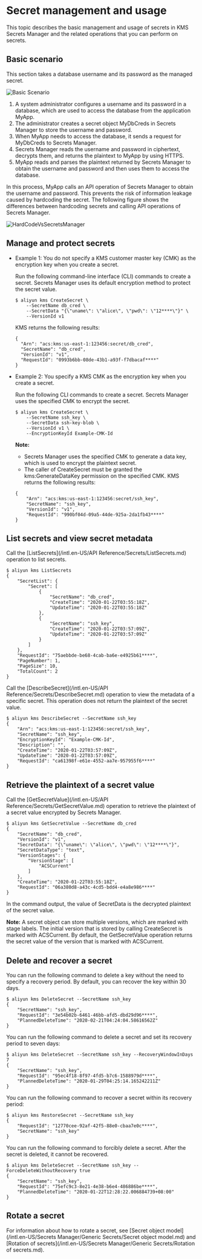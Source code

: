 # Secret management and usage

This topic describes the basic management and usage of secrets in KMS Secrets Manager and the related operations that you can perform on secrets.

## Basic scenario

This section takes a database username and its password as the managed secret.

![Basic Scenario](https://static-aliyun-doc.oss-accelerate.aliyuncs.com/assets/img/en-US/2940477951/p92891.png)

1.  A system administrator configures a username and its password in a database, which are used to access the database from the application MyApp.
2.  The administrator creates a secret object MyDbCreds in Secrets Manager to store the username and password.
3.  When MyApp needs to access the database, it sends a request for MyDbCreds to Secrets Manager.
4.  Secrets Manager reads the username and password in ciphertext, decrypts them, and returns the plaintext to MyApp by using HTTPS.
5.  MyApp reads and parses the plaintext returned by Secrets Manager to obtain the username and password and then uses them to access the database.

In this process, MyApp calls an API operation of Secrets Manager to obtain the username and password. This prevents the risk of information leakage caused by hardcoding the secret. The following figure shows the differences between hardcoding secrets and calling API operations of Secrets Manager.

![HardCodeVsSecretsManager](https://static-aliyun-doc.oss-accelerate.aliyuncs.com/assets/img/en-US/3940477951/p92892.png)

## Manage and protect secrets

-   Example 1: You do not specify a KMS customer master key \(CMK\) as the encryption key when you create a secret.

    Run the following command-line interface \(CLI\) commands to create a secret. Secrets Manager uses its default encryption method to protect the secret value.

    ```
    $ aliyun kms CreateSecret \
        --SecretName db_cred \
        --SecretData "{\"uname\": \"alice\", \"pwd\": \"12****\"}" \
        --VersionId v1
    ```

    KMS returns the following results:

    ```
    {
      "Arn": "acs:kms:us-east-1:123456:secret/db_cred",
      "SecretName": "db_cred",
      "VersionId": "v1",
      "RequestId": "0993b6bb-08de-43b1-a93f-f7dbacaf****"
    }
    ```

-   Example 2: You specify a KMS CMK as the encryption key when you create a secret.

    Run the following CLI commands to create a secret. Secrets Manager uses the specified CMK to encrypt the secret.

    ```
    $ aliyun kms CreateSecret \
        --SecretName ssh_key \
        --SecretData ssh-key-blob \
        --VersionId v1 \
        --EncryptionKeyId Example-CMK-Id
    ```

    **Note:**

    -   Secrets Manager uses the specified CMK to generate a data key, which is used to encrypt the plaintext secret.
    -   The caller of CreateSecret must be granted the kms:GenerateDataKey permission on the specified CMK.
    KMS returns the following results:

    ```
    {
        "Arn": "acs:kms:us-east-1:123456:secret/ssh_key",
        "SecretName": "ssh_key",
        "VersionId": "v1",
        "RequestId": "990bf04d-09a5-44de-925a-2da1fb43****"
    }
    ```


## List secrets and view secret metadata

Call the [ListSecrets](/intl.en-US/API Reference/Secrets/ListSecrets.md) operation to list secrets.

```
$ aliyun kms ListSecrets                                                                                                                          
{
    "SecretList": {
        "Secret": [
            {
                "SecretName": "db_cred",
                "CreateTime": "2020-01-22T03:55:18Z",
                "UpdateTime": "2020-01-22T03:55:18Z"
            },
            {
                "SecretName": "ssh_key",
                "CreateTime": "2020-01-22T03:57:09Z",
                "UpdateTime": "2020-01-22T03:57:09Z"
            }
        ]
    },
    "RequestId": "75aebbde-be68-4cab-ba6e-e4925b61****",
    "PageNumber": 1,
    "PageSize": 10,
    "TotalCount": 2
}
```

Call the [DescribeSecret](/intl.en-US/API Reference/Secrets/DescribeSecret.md) operation to view the metadata of a specific secret. This operation does not return the plaintext of the secret value.

```
$ aliyun kms DescribeSecret --SecretName ssh_key
{
    "Arn": "acs:kms:us-east-1:123456:secret/ssh_key",
    "SecretName": "ssh_key",
    "EncryptionKeyId": "Example-CMK-Id",
    "Description": "",
    "CreateTime": "2020-01-22T03:57:09Z",
    "UpdateTime": "2020-01-22T03:57:09Z",
    "RequestId": "ca61398f-e61e-4552-aa7e-957955f6****"
}
```

## Retrieve the plaintext of a secret value

Call the [GetSecretValue](/intl.en-US/API Reference/Secrets/GetSecretValue.md) operation to retrieve the plaintext of a secret value encrypted by Secrets Manager.

```
$ aliyun kms GetSecretValue --SecretName db_cred                    
{
    "SecretName": "db_cred",
    "VersionId": "v1",
    "SecretData": "{\"uname\": \"alice\", \"pwd\": \"12****\"}",
    "SecretDataType": "text",
    "VersionStages": {
        "VersionStage": [
            "ACSCurrent"
        ]
    },
    "CreateTime": "2020-01-22T03:55:18Z",
    "RequestId": "06a380d8-a43c-4cd5-bdd4-e4a8e986****"
}
```

In the command output, the value of SecretData is the decrypted plaintext of the secret value.

**Note:** A secret object can store multiple versions, which are marked with stage labels. The initial version that is stored by calling CreateSecret is marked with ACSCurrent. By default, the GetSecretValue operation returns the secret value of the version that is marked with ACSCurrent.

## Delete and recover a secret

You can run the following command to delete a key without the need to specify a recovery period. By default, you can recover the key within 30 days.

```
$ aliyun kms DeleteSecret --SecretName ssh_key   
{
    "SecretName": "ssh_key",
    "RequestId": "3e54b02b-6461-46bb-afd5-dbd29d96****",
    "PlannedDeleteTime": "2020-02-21T04:24:04.58616562Z"
}
```

You can run the following command to delete a secret and set its recovery period to seven days:

```
$ aliyun kms DeleteSecret --SecretName ssh_key --RecoveryWindowInDays 7
{
    "SecretName": "ssh_key",
    "RequestId": "95ec4f18-8f97-4fd5-b7c6-1588979d****",
    "PlannedDeleteTime": "2020-01-29T04:25:14.165242211Z"
}
```

You can run the following command to recover a secret within its recovery period:

```
$ aliyun kms RestoreSecret --SecretName ssh_key                                                                                              
{
    "RequestId": "12770cee-92af-42f5-88e0-cbaa7e0c****",
    "SecretName": "ssh_key"
}
```

You can run the following command to forcibly delete a secret. After the secret is deleted, it cannot be recovered.

```
$ aliyun kms DeleteSecret --SecretName ssh_key --ForceDeleteWithoutRecovery true
{
    "SecretName": "ssh_key",
    "RequestId": "75efc9c3-8e21-4e38-b6e4-486886be****",
    "PlannedDeleteTime": "2020-01-22T12:28:22.006884739+08:00"
}
```

## Rotate a secret

For information about how to rotate a secret, see [Secret object model](/intl.en-US/Secrets Manager/Generic Secrets/Secret object model.md) and [Rotation of secrets](/intl.en-US/Secrets Manager/Generic Secrets/Rotation of secrets.md).

